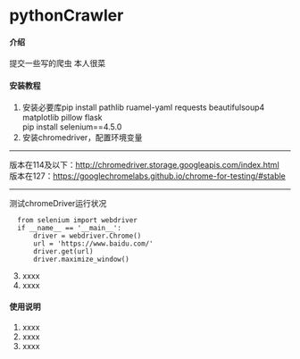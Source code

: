# pythonCrawler

#### 介绍
提交一些写的爬虫
本人很菜


#### 安装教程

1.  安装必要库pip install pathlib ruamel-yaml requests beautifulsoup4 matplotlib pillow flask   
pip install selenium==4.5.0 
3.  安装chromedriver，配置环境变量
___
版本在114及以下：http://chromedriver.storage.googleapis.com/index.html  
版本在127：https://googlechromelabs.github.io/chrome-for-testing/#stable  
___
测试chromeDriver运行状况
``` 
  from selenium import webdriver
  if __name__ == '__main__':
      driver = webdriver.Chrome()
      url = 'https://www.baidu.com/'
      driver.get(url)
      driver.maximize_window()
```
3.  xxxx
4.  xxxx

#### 使用说明

1.  xxxx
3.  xxxx
4.  xxxx

